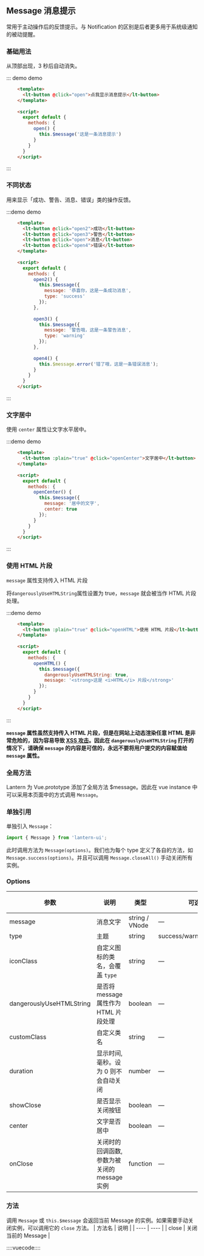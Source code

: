 ## Message 消息提示

常用于主动操作后的反馈提示。与 Notification 的区别是后者更多用于系统级通知的被动提醒。

### 基础用法

从顶部出现，3 秒后自动消失。

::: demo demo
```html
    <template>
      <lt-button @click="open">点我显示消息提示</lt-button>
    </template>
    
    <script>
      export default {
        methods: {
          open() {
            this.$message('这是一条消息提示')
          }
        }
      }
    </script>
```
:::

### 不同状态

用来显示「成功、警告、消息、错误」类的操作反馈。

:::demo demo
```html
    <template>
      <lt-button @click="open2">成功</lt-button>
      <lt-button @click="open3">警告</lt-button>
      <lt-button @click="open">消息</lt-button>
      <lt-button @click="open4">错误</lt-button>
    </template>
    
    <script>
      export default {
        methods: {
          open2() {
            this.$message({
              message: '恭喜你，这是一条成功消息',
              type: 'success'
            });
          },
    
          open3() {
            this.$message({
              message: '警告哦，这是一条警告消息',
              type: 'warning'
            });
          },
    
          open4() {
            this.$message.error('错了哦，这是一条错误消息');
          }
        }
      }
    </script>
```
:::

### 文字居中
使用 `center` 属性让文字水平居中。

:::demo demo
```html
    <template>
      <lt-button :plain="true" @click="openCenter">文字居中</lt-button>
    </template>
    
    <script>
      export default {
        methods: {
          openCenter() {
            this.$message({
              message: '居中的文字',
              center: true
            });
          }
        }
      }
    </script>
```
:::

### 使用 HTML 片段

`message` 属性支持传入 HTML 片段

将`dangerouslyUseHTMLString`属性设置为 true，`message` 就会被当作 HTML 片段处理。

:::demo demo

```html
    <template>
      <lt-button :plain="true" @click="openHTML">使用 HTML 片段</lt-button>
    </template>
    
    <script>
      export default {
        methods: {
          openHTML() {
            this.$message({
              dangerouslyUseHTMLString: true,
              message: '<strong>这是 <i>HTML</i> 片段</strong>'
            });
          }
        }
      }
    </script>
```
:::

**`message` 属性虽然支持传入 HTML 片段，但是在网站上动态渲染任意 HTML 是非常危险的，因为容易导致 [XSS 攻击](https://en.wikipedia.org/wiki/Cross-site_scripting)。因此在 `dangerouslyUseHTMLString` 打开的情况下，请确保 `message` 的内容是可信的，**永远不要**将用户提交的内容赋值给 `message` 属性。**

### 全局方法

Lantern 为 Vue.prototype 添加了全局方法 $message。因此在 vue instance 中可以采用本页面中的方式调用 `Message`。

### 单独引用

单独引入 `Message`：

```javascript
import { Message } from 'lantern-ui';
```

此时调用方法为 `Message(options)`。我们也为每个 type 定义了各自的方法，如 `Message.success(options)`。并且可以调用 `Message.closeAll()` 手动关闭所有实例。

### Options
| 参数      | 说明          | 类型      | 可选值                           | 默认值  |
|---------- |-------------- |---------- |--------------------------------  |-------- |
| message | 消息文字 | string / VNode | — | — |
| type | 主题 | string | success/warning/info/error | info |
| iconClass | 自定义图标的类名，会覆盖 `type` | string | — | — |
| dangerouslyUseHTMLString | 是否将 message 属性作为 HTML 片段处理 | boolean | — | false |
| customClass | 自定义类名 | string | — | — |
| duration | 显示时间, 毫秒。设为 0 则不会自动关闭 | number | — | 3000 |
| showClose | 是否显示关闭按钮 | boolean | — | false |
| center | 文字是否居中 | boolean | — | false |
| onClose | 关闭时的回调函数, 参数为被关闭的 message 实例 | function | — | — |

### 方法
调用 `Message` 或 `this.$message` 会返回当前 Message 的实例。如果需要手动关闭实例，可以调用它的 `close` 方法。
| 方法名 | 说明 |
| ---- | ---- |
| close | 关闭当前的 Message |

::::vuecode::::
<script>
  module.exports = {
    methods: {
      open() {
        this.$message('这是一条消息提示');
      },

      openVn() {
        const h = this.$createElement;
        this.$message({
          message: h('p', null, [
            h('span', null, '内容可以是 '),
            h('i', { style: 'color: teal' }, 'VNode')
          ])
        });
      },

      open2() {
        this.$message({
          message: '恭喜你，这是一条成功消息',
          type: 'success'
        });
      },

      open3() {
        this.$message({
          message: '警告哦，这是一条警告消息',
          type: 'warning'
        });
      },

      open4() {
        this.$message.error('错了哦，这是一条错误消息');
      },

      open5() {
        this.$message({
          showClose: true,
          message: '这是一条可关闭的消息提示'
        });
      },

      open6() {
        this.$message({
          showClose: true,
          message: '恭喜你，这是一条成功消息',
          type: 'success'
        });
      },

      open7() {
        this.$message({
          showClose: true,
          message: '警告哦，这是一条警告消息',
          type: 'warning'
        });
      },

      open8() {
        this.$message({
          showClose: true,
          message: '错了哦，这是一条错误消息',
          type: 'error'
        });
      },

      openCenter() {
        this.$message({
          message: '居中的文字',
          center: true
        });
      },

      openHTML() {
        this.$message({
          dangerouslyUseHTMLString: true,
          message: '<strong>这是 <i>HTML</i> 片段</strong>'
        });
      }
    }
  };
</script>